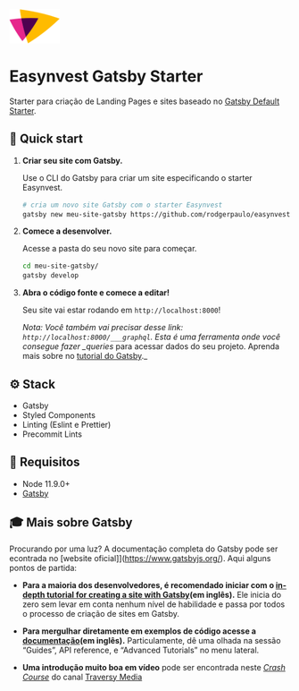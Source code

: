 <img width="90" src="https://github.com/rodgerpaulo/easynvest-gatsby-starter/blob/master/src/images/favicon.png?raw=true" />

# Easynvest Gatsby Starter

Starter para criação de Landing Pages e sites baseado no [Gatsby Default Starter](https://www.gatsbyjs.org/starters/gatsbyjs/gatsby-starter-default/).

## 🚀 Quick start

1.  **Criar seu site com Gatsby.**

    Use o CLI do Gatsby para criar um site especificando o starter Easynvest.

    ```sh
    # cria um novo site Gatsby com o starter Easynvest
    gatsby new meu-site-gatsby https://github.com/rodgerpaulo/easynvest-gatsby-starter
    ```

1.  **Comece a desenvolver.**

    Acesse a pasta do seu novo site para começar.

    ```sh
    cd meu-site-gatsby/
    gatsby develop
    ```

1.  **Abra o código fonte e comece a editar!**

    Seu site vai estar rodando em `http://localhost:8000`!

    _Nota: Você também vai precisar desse link: _`http://localhost:8000/___graphql`_.
    Esta é uma ferramenta onde você consegue fazer \_queries_ para acessar dados do seu projeto. Aprenda mais sobre no [tutorial do Gatsby](https://www.gatsbyjs.org/tutorial/part-five/#introducing-graphiql).\_

## ⚙️ Stack

- Gatsby
- Styled Components
- Linting (Eslint e Prettier)
- Precommit Lints

## 🚓 Requisitos

- Node 11.9.0+
- [Gatsby](https://www.gatsbyjs.org/tutorial/part-zero/#using-the-gatsby-cli)

## 🎓 Mais sobre Gatsby

Procurando por uma luz? A documentação completa do Gatsby pode ser econtrada no [website oficial]](https://www.gatsbyjs.org/). Aqui alguns pontos de partida:

- **Para a maioria dos desenvolvedores, é recomendado iniciar com o [in-depth tutorial for creating a site with Gatsby](https://www.gatsbyjs.org/tutorial/)(em inglês).** Ele inicia do zero sem levar em conta nenhum nível de habilidade e passa por todos o processo de criação de sites em Gatsby.

- **Para mergulhar diretamente em exemplos de código acesse a [documentação](https://www.gatsbyjs.org/docs/)(em inglês).** Particulamente, dê uma olhada na sessão “Guides”, API reference, e “Advanced Tutorials” no menu lateral.

- **Uma introdução muito boa em vídeo** pode ser encontrada neste [_Crash Course_](https://www.youtube.com/watch?v=6YhqQ2ZW1sc) do canal [Traversy Media](https://www.youtube.com/user/TechGuyWeb)
